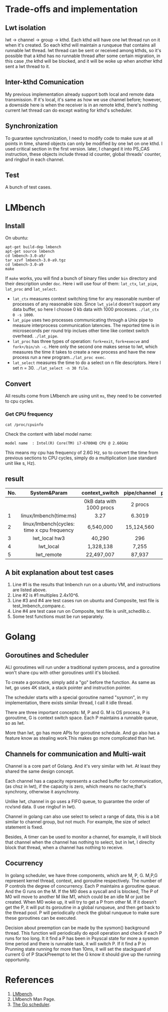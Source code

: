 # Trade-offs and implementation
## Lwt isolation
lwt -> channel -> group -> kthd. Each kthd will have one lwt thread run on it when it's created. So each kthd will maintain a runqueue that contains all runnable lwt thread. lwt thread can be sent or received among kthds, so it's possible that a kthd has no runnable thread after some certain migration, in this case ,the kthd will be blocked, and it will be woke up when another kthd sent a lwt thread to it.

## Inter-kthd Comunication
My previous implementation already support both local and remote data transmission. If it's local, it's same as how we use channel before; however, a downside here is when the receiver is in an remote kthd, there's nothing current lwt thread can do except waiting for kthd's scheduler.

## Synchronization
To guarantee synchronization, I need to modify code to make sure at all points in time, shared objects can only be modified by one lwt on one kthd. I used critical section in the first version. later, I changed it into PS_CAS instruction, these objects include thread id counter, global threads' counter, and ringbuf in each channel.

## Test
A bunch of test cases.


# LMbench 
## Install  
On ubuntu:

```
apt-get build-dep lmbench
apt-get source lmbench
cd lmbench-3.0-a9/
tar xzvf lmbench-3.0-a9.tgz
cd lmbench-3.0-a9
make
```

If `make` works, you will find a bunch of binary files under `bin` directory and their description under `doc`. Here i will use four of them: `lat_ctx`, `lat_pipe`, `lat_proc` and `lat_select`.

+ `lat_ctx` measures context switching time for any reasonable number of  processes of any reasonable size. Since `lwt_yield` doesn't support any data buffer, so here I choose 0 kb data  with 1000 processes. `./lat_ctx 0 -s 1000`.
+ `lat_pipe` uses two processes communicating through a Unix pipe to measure interprocess communication latencies. The reported time is in microseconds per round trip inclues other time like context switch overhead. `./lat_pipe`.
+ `lat_proc` has three types of operation: `fork+exit`, `fork+execve` and `fork+/bin/sh -c`. Here only the second one makes sense to lwt, which measures the time it takes to create a new process and have the new process run a new program.`./lat_proc exec`.
+ `lat_select` measures the time to do a select on n file descriptors. Here I set n = 30. `./lat_select -n 30 file`.

## Convert
All results come from LMbench are using unit `ms`, they need to be converted to cpu cycles. 
### Get CPU frequency
```
cat /proc/cpuinfo
```
Check the content with label model name:
```
model name	: Intel(R) Core(TM) i7-6700HQ CPU @ 2.60GHz
```
This means my cpu has frequency of 2.6G Hz, so to convert the time from previous sections to CPU cycles, simply do a multiplication (use standard unit like s, Hz).

## result 

| No. |                System&Param                |      context_switch      | pipe/channel | proc/thd_create | event_notification |
|-----|:------------------------------------------:|:------------------------:|:------------:|:---------------:|:------------------:|
|     |                                            | 0kB data with 1000 procs |    2 procs   |     2 proces    |    30 group size   |
| 1   |           linux/lmbench(time:ms)           |           3.27           |    6.3019    |     104.0823    |       0.4720       |
| 2   | linux/lmbench(cycles: time x cpu frequency |          6,540,000         |   15,124,560   |    249,600,000    |       1,132,800      |
| 3   |                lwt_local hw3               |           40,290          |      296     |       465       |         219        |
| 4   |                  lwt_local                 |          1,328,138         |     7,255     |       1,338      |        5,126        |
| 5   |                 lwt_remote                 |         22,497,007         |     87,937    |      30,550      |        12,119       |

## A bit explanation about test cases
1. Line #1 is the results that lmbench run on a ubuntu VM, and instructions are listed above.
2. Line #2 is #1 multiples 2.4x10^6.
3. Line #3 and #4 are test cases run on ubuntu and Composite, test file is test_lmbench_compare.c.
4. Line #4 are test case run on Composite, test file is unilt_schedlib.c.
5. Some test functions must be run separately. 

# Golang
## Goroutines and Scheduler
ALl goroutimes will run under a traditional system process, and a goroutine won't share cpu with other goroutines until it's blocked.

To create a goroutine, simply add a "go" before the function. As same as lwt, go uses 4K stack, a stack pointer and instruction pointer.

The scheduler starts with a special goroutine named "sysmon", in my implementation, there exists similar thread, I call it idle thread.

There are three important concepts: M, P and G. M is OS process, P is goroutime, G is context switch space. Each P maintains a runnable queue, so as lwt.

More than lwt, go has more APIs for goroutine schedule. And go also has a feature know as stealing work.This makes go more complicated than lwt.

## Channels for communication and Multi-wait
Channel is a core part of Golang. And it's very similar with lwt. At least they shared the same design concept.

Each channel has a capacity represents a cached buffer for communication, (as chsz in lwt), if the capacity is zero, which means no cache,that's synchrony, otherwise it asynchrony.

Unlike lwt, channel in go uses a FIFO queue, to guarantee the order of rcv/snd data. (I use ringbuf in lwt).

Channel in golang can also use select to select a range of data, this is a bit similar to channel group, but not much. For example, the size of select statement is fixed.

Besides, A timer can be used to monitor a channel, for example, it will block that channel when the channel has nothing to select, but in lwt, I direclty block that thread, when a channel has nothing to receive.

## Cocurrency
In golang scheduler, we have three components, which are M, P, G. M,P,G represent kernel thread, context, and goroutine respectively. The number of P controls the degree of concurrency. Each P maintains a goroutine queue. And the G runs on the M. If the M0 does a syscall and is blocked, The P of M0 will move to another M like M1, which could be an idle M or just be created.  When M0 woke up, it will try to get a P from other M. If it doesn’t get the P, it will put its goroutine in a global runqueue, and then get back to the thread pool. P will periodically check the global runqueue to make sure these goroutines can be executed.

Decision about preemption can be made by the sysmon() background thread. This function will periodically do epoll operation and check if each P runs for too long. It it find a P has been in Psyscal state for more a sysmon time period and there is runnable task, it will switch P. If it find a P in Prunning state running for more than 10ms, it will set the stackguard of current G of P StackPreempt to let the G know it should give up the running opportunity.


# References
1. [LMbench](http://blog.yufeng.info/archives/753).
2. LMbench Man Page.
3. [The Go scheduler](http://morsmachine.dk/go-scheduler).